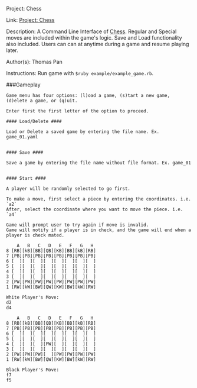 Project: Chess

Link: [Project: Chess](http://www.theodinproject.com/ruby-programming/ruby-final-project)

Description: A Command Line Interface of [Chess](https://en.wikipedia.org/wiki/Chess). Regular and Special moves are included within the game's logic. Save and Load functionality also included. Users can can at anytime during a game and resume playing later. 

Author(s): Thomas Pan

Instructions: Run game with `$ruby example/example_game.rb`. 

###Gameplay

```
Game menu has four options: (l)oad a game, (s)tart a new game, (d)elete a game, or (q)uit. 

Enter first the first letter of the option to proceed. 

#### Load/Delete ####

Load or Delete a saved game by entering the file name. Ex. game_01.yaml


#### Save ####

Save a game by entering the file name without file format. Ex. game_01


#### Start ####

A player will be randomly selected to go first. 

To make a move, first select a piece by entering the coordinates. i.e. `a2`
After, select the coordinate where you want to move the piece. i.e. `a4`

Game will prompt user to try again if move is invalid. 
Game will notify if a player is in check, and the game will end when a player is check mated. 

    A   B   C   D   E   F   G   H
8 [RB][kB][BB][QB][KB][BB][kB][RB]
7 [PB][PB][PB][PB][PB][PB][PB][PB]
6 [  ][  ][  ][  ][  ][  ][  ][  ]
5 [  ][  ][  ][  ][  ][  ][  ][  ]
4 [  ][  ][  ][  ][  ][  ][  ][  ]
3 [  ][  ][  ][  ][  ][  ][  ][  ]
2 [PW][PW][PW][PW][PW][PW][PW][PW]
1 [RW][kW][BW][QW][KW][BW][kW][RW]

White Player's Move:
d2
d4

    A   B   C   D   E   F   G   H
8 [RB][kB][BB][QB][KB][BB][kB][RB]
7 [PB][PB][PB][PB][PB][PB][PB][PB]
6 [  ][  ][  ][  ][  ][  ][  ][  ]
5 [  ][  ][  ][  ][  ][  ][  ][  ]
4 [  ][  ][  ][PW][  ][  ][  ][  ]
3 [  ][  ][  ][  ][  ][  ][  ][  ]
2 [PW][PW][PW][  ][PW][PW][PW][PW]
1 [RW][kW][BW][QW][KW][BW][kW][RW]

Black Player's Move:
f7
f5

```
